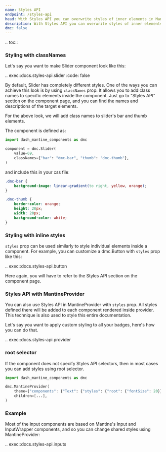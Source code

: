 ```yaml
---
name: Styles API
endpoint: /styles-api
head: With Styles API you can overwrite styles of inner elements in Mantine components with classNames or styles props.
description: With Styles API you can overwrite styles of inner elements in Mantine components with classNames or styles props.
dmc: false
---
```


.. toc::
    
### Styling with classNames

Let's say you want to make Slider component look like this:

.. exec::docs.styles-api.slider
    :code: false

By default, Slider has completely different styles. One of the ways you can achieve this look is by using `classNames`
prop. It allows you to add class names to specific elements inside the component. Just go to "Styles API" section on the
component page, and you can find the names and descriptions of the target elements.

For the above look, we will add class names to slider's bar and thumb elements.

The component is defined as:

```python
import dash_mantine_components as dmc

component = dmc.Slider(
    value=69,
    classNames={"bar": "dmc-bar", "thumb": "dmc-thumb"},
)
```

and include this in your css file:

```css
.dmc-bar {
    background-image: linear-gradient(to right, yellow, orange);
}

.dmc-thumb {
    border-color: orange;
    height: 20px;
    width: 20px;
    background-color: white;
}
```

### Styling with inline styles

`styles` prop can be used similarly to style individual elements inside a component. For example, you can customize a
dmc.Button with `styles` prop like this:

.. exec::docs.styles-api.button

Here again, you will have to refer to the Styles API section on the component page.

### Styles API with MantineProvider

You can also use Styles API in MantineProvider with `styles` prop. All styles defined there will be added to each
component rendered inside provider. This technique is also used to style this entire documentation.

Let's say you want to apply custom styling to all your badges, here's how you can do that.

.. exec::docs.styles-api.provider

### root selector

If the component does not specify Styles API selectors, then in most cases you can add styles using root selector.

```python
import dash_mantine_components as dmc

dmc.MantineProvider(
    theme={"components": {"Text": {"styles": {"root": {"fontSize": 20}}}}},
    children=[...],
)
```

### Example

Most of the input components are based on Mantine's Input and InputWrapper components, and so you can change shared
styles using MantineProvider:

.. exec::docs.styles-api.inputs


